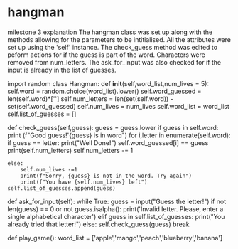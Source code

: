 # hangman
milestone 3 explanation
The hangman class was set up along with the methods allowing for the parameters to be intitialised. All the attributes were set up using the 'self' instance. The check_guess method was edited to peform actions for if the guess is part of the word. Characters were removed from num_letters. The ask_for_input was also checked for if the input is already in the list of guesses. 

import random
class Hangman:
    def __init__(self,word_list,num_lives = 5):
        self.word = random.choice(word_list).lower()
        self.word_guessed = len(self.word)*['']
        self.num_letters = len(set(self.word)) - set(self.word_guessed)
        self.num_lives = num_lives
        self.word_list = word_list
        self.list_of_guesses = []

def check_guess(self,guess):
    guess = guess.lower 
    if guess in self.word:
        print (f"Good guess!'{guess} is in word")
        for i,letter in enumerate(self.word):
            if guess == letter:
                print("Well Done!")
                self.word_guessed[i] == guess
                print(self.num_letters)
            self.num_letters -= 1 

    else:
        self.num_lives -=1 
        print(f"Sorry, {guess} is not in the word. Try again")
        print(f"You have {self.num_lives} left")
    self.list_of_guesses.append(guess) 

def ask_for_input(self):
    while True:
         guess = input("Guess the letter!")
         if not len(guess) == 0 or not guess.isalpha():
             print('Invalid letter. Please, enter a single alphabetical character')
         elif guess in self.list_of_guesses:
            print("You already tried that letter!")
         else:
            self.check_guess(guess)
            break

def play_game():
    word_list = ['apple','mango','peach','blueberry','banana']